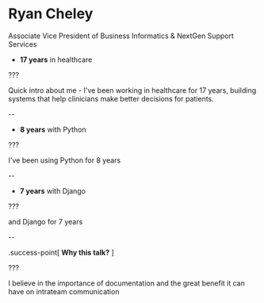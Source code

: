 # Ryan Cheley

Associate Vice President of Business Informatics & NextGen Support Services

- **17 years** in healthcare

???

Quick intro about me - I've been working in healthcare for 17 years, building systems that help clinicians make better decisions for patients.

--

- **8 years** with Python

???

I've been using Python for 8 years


--

- **7 years** with Django

???

 and Django for 7 years

--

.success-point[
**Why this talk?**
]

???

I believe in the importance of documentation and the great benefit it can have on intrateam communication

